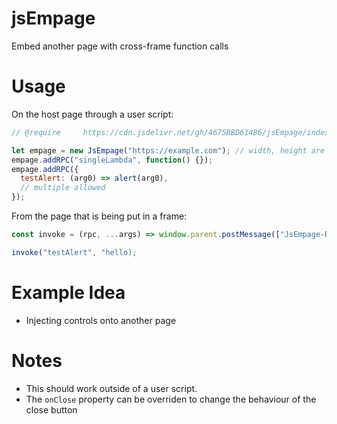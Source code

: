 # jsEmpage
Embed another page with cross-frame function calls

# Usage
On the host page through a user script:
```js
// @require     https://cdn.jsdelivr.net/gh/4675BBD614B6/jsEmpage/index.min.js

let empage = new JsEmpage("https://example.com"); // width, height are optional
empage.addRPC("singleLambda", function() {});
empage.addRPC({
  testAlert: (arg0) => alert(arg0),
  // multiple allowed
});
```
From the page that is being put in a frame:
```js
const invoke = (rpc, ...args) => window.parent.postMessage(["JsEmpage-RPC", rpc, ...args], "*");

invoke("testAlert", "hello);
```

# Example Idea
- Injecting controls onto another page

# Notes
- This should work outside of a user script.
- The `onClose` property can be overriden to change the behaviour of the close button
